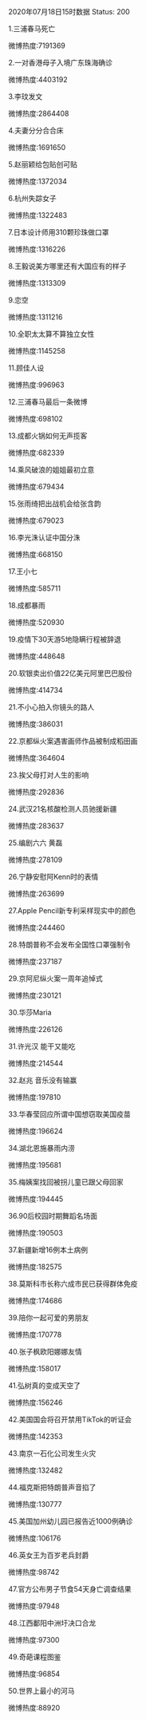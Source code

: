 2020年07月18日15时数据
Status: 200

1.三浦春马死亡

微博热度:7191369

2.一对香港母子入境广东珠海确诊

微博热度:4403192

3.李玟发文

微博热度:2864408

4.夫妻分分合合床

微博热度:1691650

5.赵丽颖给包贴创可贴

微博热度:1372034

6.杭州失踪女子

微博热度:1322483

7.日本设计师用310颗珍珠做口罩

微博热度:1316226

8.王毅说美方哪里还有大国应有的样子

微博热度:1313309

9.恋空

微博热度:1311216

10.全职太太算不算独立女性

微博热度:1145258

11.顾佳人设

微博热度:996963

12.三浦春马最后一条微博

微博热度:698102

13.成都火锅如何无声揽客

微博热度:682339

14.乘风破浪的姐姐最初立意

微博热度:679434

15.张雨绮把出战机会给张含韵

微博热度:679023

16.李光洙认证中国分洙

微博热度:668150

17.王小七

微博热度:585711

18.成都暴雨

微博热度:520930

19.疫情下30天游5地隐瞒行程被辞退

微博热度:448648

20.软银卖出价值22亿美元阿里巴巴股份

微博热度:414734

21.不小心拍入你镜头的路人

微博热度:386031

22.京都纵火案遇害画师作品被制成稻田画

微博热度:364604

23.挨父母打对人生的影响

微博热度:292836

24.武汉21名核酸检测人员驰援新疆

微博热度:283637

25.编剧六六 黄磊

微博热度:278109

26.宁静安慰阿Kenn时的表情

微博热度:263699

27.Apple Pencil新专利采样现实中的颜色

微博热度:244460

28.特朗普称不会发布全国性口罩强制令

微博热度:237187

29.京阿尼纵火案一周年追悼式

微博热度:230121

30.华莎Maria

微博热度:226126

31.许光汉 能干又能吃

微博热度:214544

32.赵兆 音乐没有输赢

微博热度:197810

33.华春莹回应所谓中国想窃取美国疫苗

微博热度:196624

34.湖北恩施暴雨内涝

微博热度:195681

35.梅姨案找回被拐儿童已跟父母回家

微博热度:194445

36.90后校园时期舞蹈名场面

微博热度:190503

37.新疆新增16例本土病例

微博热度:182575

38.莫斯科市长称六成市民已获得群体免疫

微博热度:174686

39.陪你一起可爱的男朋友

微博热度:170778

40.张子枫欧阳娜娜友情

微博热度:158017

41.弘树真的变成天空了

微博热度:156246

42.美国国会将召开禁用TikTok的听证会

微博热度:142353

43.南京一石化公司发生火灾

微博热度:132482

44.福克斯把特朗普声音掐了

微博热度:130777

45.美国加州幼儿园已报告近1000例确诊

微博热度:106176

46.英女王为百岁老兵封爵

微博热度:98742

47.官方公布男子节食54天身亡调查结果

微博热度:97948

48.江西鄱阳中洲圩决口合龙

微博热度:97300

49.奇葩课程图鉴

微博热度:96854

50.世界上最小的河马

微博热度:88920

